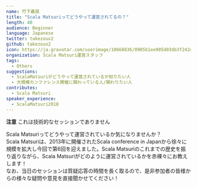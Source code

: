 ```yaml
---
name: 竹下義晃
title: "Scala Matsuriってどうやって運営されてるの？"
length: 40
audience: Beginner
language: Japanese
twitter: takezoux2
github: takezoux2
icon: https://ja.gravatar.com/userimage/10668836/0905b1ee905d03db3f242d210785ee64.jpeg
organization: Scala Matsuri運営スタッフ
tags:
  - Others
suggestions:
  - ScalaMatsuriがどうやって運営されているか知りたい人
  - 大規模カンファレンス開催に関わっている人/関わりたい人
contributes:
  - Scala Matsuri
speaker_experience:
  - ScalaMatsuri2018
---
```

**注意** これは技術的なセッションでありません

Scala Matsuriってどうやって運営されているか気になりませんか？  
Scala Matsuriは、2013年に開催されたScala conference in Japanから徐々に規模を拡大し今回で第6回を迎えました。Scala Matsuriのこれまでの歴史を振り返りながら、Scala Matsuriがどのように運営されているかを赤裸々にお教えします！  
なお、当日のセッションは質疑応答の時間を長く取るので、是非参加者の皆様からの様々な疑問や意見を直接聞かせてください！